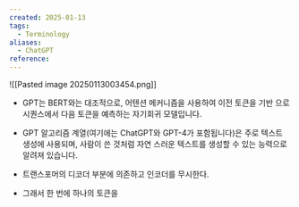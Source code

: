 ```yaml
---
created: 2025-01-13
tags:
  - Terminology
aliases:
  - ChatGPT
reference:
---
```

![[Pasted image 20250113003454.png]]

- GPT는 BERT와는 대조적으로, 어텐션 메커니즘을 사용하여 이전 토큰을 기반 으로 시퀀스에서 다음 토큰을 예측하는 자기회귀 모델입니다. 
- GPT 알고리즘 계열(여기에는 ChatGPT와 GPT-4가 포함됩니다)은 주로 텍스트 생성에 사용되며, 사람이 쓴 것처럼 자연 스러운 텍스트를 생성할 수 있는 능력으로 알려져 있습니다.

- 트랜스포머의 디코더 부분에 의존하고 인코더를 무시한다.
- 그래서 한 번에 하나의 토큰을